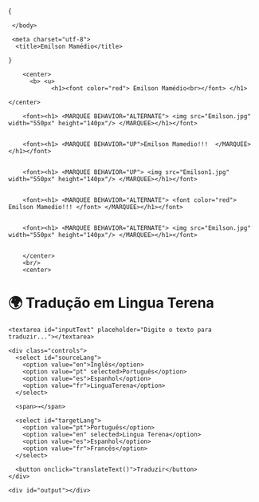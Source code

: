 <!DOCTYPE html>
<body>{

	 </body>
 <html lang="pt -br">

     
	 <meta charset="utf-8"> 
	  <title>Emilson Mamédio</title>
	  
	}
		
		<center>
		  <b> <u>	
				<h1><font color="red"> Emilson Mamédio<br></font> </h1>
				
	</center>
				
		<font><h1> <MARQUEE BEHAVIOR="ALTERNATE"> <img src="Emilson.jpg" width="550px" height="140px"/> </MARQUEE></h1></font>
				   
	     
		<font><h1> <MARQUEE BEHAVIOR="UP">Emilson Mamedio!!!  </MARQUEE></h1></font>
		
		
		<font><h1> <MARQUEE BEHAVIOR="UP"> <img src="Emilson1.jpg" width="550px" height="140px"/> </MARQUEE></h1></font>
		
		
		<font><h1> <MARQUEE BEHAVIOR="ALTERNATE"> <font color="red">  Emilson Mamedio!!! </font> </MARQUEE></h1></font>
		

		<font><h1> <MARQUEE BEHAVIOR="ALTERNATE"> <img src="Emilson.jpg" width="550px" height="140px"/> </MARQUEE></h1></font>
		
		
		</center>
		<br/>
		<center>
		
<html lang="pt">
<head>
  <meta charset="UTF-8">
  <title>Tradutor Web Simples</title>
  <link rel="stylesheet" href="style.css">
</head>
<body>
  <div class="container">
    <h1>🌍 Tradução em Lingua Terena</h1>

    <textarea id="inputText" placeholder="Digite o texto para traduzir..."></textarea>

    <div class="controls">
      <select id="sourceLang">
        <option value="en">Inglês</option>
        <option value="pt" selected>Português</option>
        <option value="es">Espanhol</option>
        <option value="fr">LinguaTerena</option>
      </select>

      <span>→</span>

      <select id="targetLang">
        <option value="pt">Português</option>
        <option value="en" selected>Lingua Terena</option>
        <option value="es">Espanhol</option>
        <option value="fr">Francês</option>
      </select>

      <button onclick="translateText()">Traduzir</button>
    </div>

    <div id="output"></div>
  </div>

  <script src="script.js"></script>
</body>
</html>








